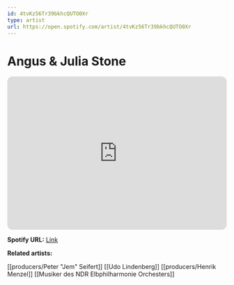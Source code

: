 ```yaml
---
id: 4tvKz56Tr39bkhcQUTO0Xr
type: artist
url: https://open.spotify.com/artist/4tvKz56Tr39bkhcQUTO0Xr
---
```

# Angus & Julia Stone

<iframe style="border-radius:12px" src="https://open.spotify.com/embed/artist/4tvKz56Tr39bkhcQUTO0Xr" width="100%" height="352" frameBorder="0" allowfullscreen="" allow="autoplay; clipboard-write; encrypted-media; fullscreen; picture-in-picture" loading="lazy"></iframe>

**Spotify URL:** [Link](https://open.spotify.com/artist/4tvKz56Tr39bkhcQUTO0Xr)

**Related artists:**

[[producers/Peter "Jem" Seifert]]
[[Udo Lindenberg]]
[[producers/Henrik Menzel]]
[[Musiker des NDR Elbphilharmonie Orchesters]]
